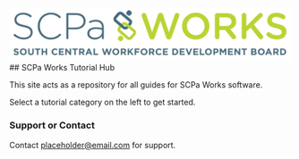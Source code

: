 <img src="assets/logo.png" />
## SCPa Works Tutorial Hub

This site acts as a repository for all guides for SCPa Works software.

Select a tutorial category on the left to get started.

### Support or Contact

Contact placeholder@email.com for support.

